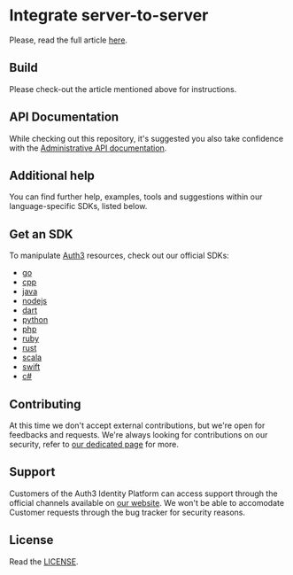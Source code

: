 # Integrate server-to-server

Please, read the full article [here](https://docs.auth3.dev/products/identity-platform/machine-to-machine?utm_source=github&utm_medium=sdk&utm_campaign=integration-examples-m2m).

## Build

Please check-out the article mentioned above for instructions. 

## API Documentation

While checking out this repository, it's suggested you also take confidence with the [Administrative API documentation](https://docs.auth3.dev/apis/identity-platform/administrative?utm_source=github&utm_medium=sdk&utm_campaign=integration-examples-m2m).

## Additional help

You can find further help, examples, tools and suggestions within our language-specific SDKs, listed below.

## Get an SDK

To manipulate [Auth3](https://auth3.dev/?utm_source=github&utm_medium=sdk&utm_campaign=integration-examples-m2m) resources, check out our official SDKs:

  * [go](https://github.com/auth3-dev/go-sdk)
  * [cpp](https://github.com/auth3-dev/cpp-sdk)
  * [java](https://github.com/auth3-dev/java-sdk)
  * [nodejs](https://github.com/auth3-dev/nodejs-sdk)
  * [dart](https://github.com/auth3-dev/dart-sdk)
  * [python](https://github.com/auth3-dev/python-sdk)
  * [php](https://github.com/auth3-dev/php-sdk)
  * [ruby](https://github.com/auth3-dev/ruby-sdk)
  * [rust](https://github.com/auth3-dev/rust-sdk)
  * [scala](https://github.com/auth3-dev/scala-sdk)
  * [swift](https://github.com/auth3-dev/swift-sdk)
  * [c#](https://github.com/auth3-dev/csharp-sdk)

## Contributing

At this time we don't accept external contributions, but we're open for feedbacks and requests. We're always looking for contributions on our security, refer to [our dedicated page](https://auth3.dev/bounty-program?utm_source=github&utm_medium=sdk&utm_campaign=integration-examples-m2m) for more.

## Support

Customers of the Auth3 Identity Platform can access support through the official channels available on [our website](https://auth3.dev/?utm_source=github&utm_medium=sdk&utm_campaign=integration-examples-m2m). We won't be able to accomodate Customer requests through the bug tracker for security reasons. 

## License

Read the [LICENSE](https://github.com/auth3-dev/code-samples/blob/main/LICENSE).
